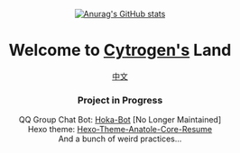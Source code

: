 <div align="center">


[![Anurag's GitHub stats](https://github-readme-stats.vercel.app/api?username=cytrogen&count_private=true&show_icons=true&theme=radical)](https://github.com/anuraghazra/github-readme-stats)


</div>

<div align="center">
    <h1>Welcome to <a href="https://github.com/Cytrogen">Cytrogen's</a> Land</h1>
</div>

<div align="center">
    <div><a href="README.md">中文</a></div>
    <h3>Project in Progress</h3>
    <div>QQ Group Chat Bot: <a href="https://github.com/Cytrogen/hoka-bot">Hoka-Bot</a> [No Longer Maintained]</div>
    <div>Hexo theme: <a href="https://github.com/Cytrogen/hexo-theme-anatole-core-resume">Hexo-Theme-Anatole-Core-Resume</a></div>
    <div>And a bunch of weird practices...</div>
</div>
